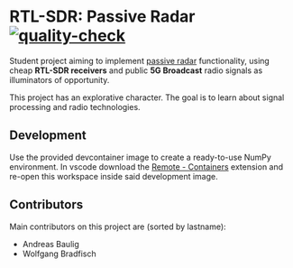 # RTL-SDR: Passive Radar [![quality-check](https://github.com/ChiefGokhlayeh/rtl-sdr-pr/workflows/quality-check/badge.svg)](https://github.com/ChiefGokhlayeh/rtl-sdr-pr/actions?query=workflow%quality-check)

Student project aiming to implement [passive radar](https://en.wikipedia.org/wiki/Passive_radar) functionality, using cheap **RTL-SDR receivers** and public **5G Broadcast** radio signals as illuminators of opportunity.

This project has an explorative character. The goal is to learn about signal processing and radio technologies.

## Development

Use the provided devcontainer image to create a ready-to-use NumPy environment. In vscode download the [Remote - Containers](https://marketplace.visualstudio.com/items?itemName=ms-vscode-remote.remote-containers) extension and re-open this workspace inside said development image.

## Contributors

Main contributors on this project are (sorted by lastname):

-   Andreas Baulig
-   Wolfgang Bradfisch
